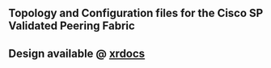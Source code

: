 ## Topology and Configuration files for the Cisco SP Validated Peering Fabric



## Design available @ [xrdocs](https://xrdocs.github.io/design/blogs/2018-05-08-peering-fabric-hld/)
